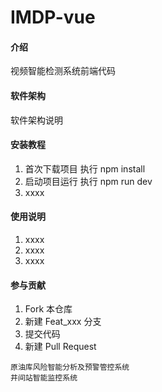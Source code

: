 # IMDP-vue

#### 介绍
视频智能检测系统前端代码

#### 软件架构
软件架构说明


#### 安装教程
1.  首次下载项目 执行 npm install
2.  启动项目运行 执行 npm run dev
3.  xxxx

#### 使用说明

1.  xxxx
2.  xxxx
3.  xxxx

#### 参与贡献

1.  Fork 本仓库
2.  新建 Feat_xxx 分支
3.  提交代码
4.  新建 Pull Request

```
原油库风险智能分析及预警管控系统
井间站智能监控系统
```



